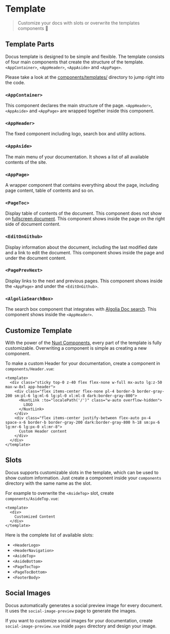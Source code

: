 # Template

> Customize your docs with slots or overwrite the templates components 🧩

## Template Parts

Docus template is designed to be simple and flexible. The template consists of four main components that create the structure of the template. `<AppContainer>`, `<AppHeader>`, `<AppAside>` and `<AppPage>`.

Please take a look at the [components/templates/](https://github.com/nuxtlabs/docus/tree/main/src/components/templates) directory to jump right into the code.

### `<AppContainer>`

This component declares the main structure of the page. `<AppHeader>`, `<AppAside>` and `<AppPage>` are wrapped together inside this component.

### `<AppHeader>`

The fixed component including logo, search box and utility actions.

### `<AppAside>`

The main menu of your documentation. It shows a list of all available contents of the site.

### `<AppPage>`

A wrapper component that contains everything about the page, including page content, table of contents and so on.

### `<PageToc>`

Display table of contents of the document. This component does not show on [fullscreen document](/usage/content#front-matter). This component shows inside the page on the right side of document content.

### `<EditOnGithub>`

Display information about the document, including the last modified date and a link to edit the document. This component shows inside the page and under the document content.

### `<PagePrevNext>`

Display links to the next and previous pages. This component shows inside the `<AppPage>` and under the `<EditOnGithub>`.

### `<AlgoliaSearchBox>`

The search box component that integrates with [Algolia Doc search](https://docsearch.algolia.com/). This component shows inside the `<AppHeader>`.

## Customize Template

With the power of the [Nuxt Components](https://github.com/nuxt/components#overwriting-components), every part of the template is fully customizable. Overwriting a component is simple as creating a new component.

To make a custom Header for your documentation, create a component in `components/Header.vue`:

```vue [components/Header.vue]
<template>
  <div class="sticky top-0 z-40 flex flex-none w-full mx-auto lg:z-50 max-w-8xl app-header">
    <div class="flex items-center flex-none pl-4 border-b border-gray-200 sm:pl-6 lg:ml-6 lg:pl-0 xl:ml-8 dark:border-gray-800">
      <NuxtLink :to="localePath('/')" class="w-auto overflow-hidden">
        LOGO
      </NuxtLink>
    </div>
    <div class="flex items-center justify-between flex-auto px-4 space-x-6 border-b border-gray-200 dark:border-gray-800 h-18 sm:px-6 lg:mr-6 lg:px-0 xl:mr-8">
      Custom Header content
    </div>
  </div>
</template>
```

## Slots

Docus supports customizable slots in the template, which can be used to show custom information. Just create a component inside your `components` directory with the same name as the slot.

For example to overwrite the `<AsideTop>` slot, create `components/AsideTop.vue`:

```vue [components/AsideTop.vue]
<template>
  <div>
    Customized Content
  </div>
</template>
```

Here is the complete list of available slots:

- `<HeaderLogo>`
- `<HeaderNavigation>`
- `<AsideTop>`
- `<AsideBottom>`
- `<PageTocTop>`
- `<PageTocBottom>`
- `<FooterBody>`

## Social Images

Docus automatically generates a social preview image for every document. It uses the `social-image-preview` page to generate the images.

If you want to customize social images for your documentation, create `social-image-preview.vue` inside `pages` directory and design your image.
